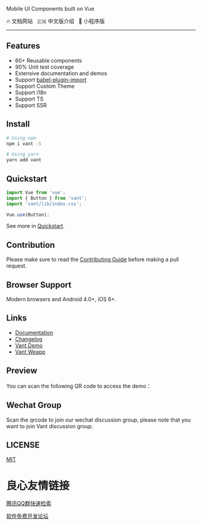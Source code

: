  
     
 

 Mobile UI Components built on Vue 

 
     
     
     
     
     
     
     
 

 
  🔥  文档网站 
  &nbsp;
  🇨🇳  中文版介绍 
  &nbsp;
  🚀  小程序版 
 

---

## Features

* 60+ Reusable components
* 90% Unit test coverage
* Extensive documentation and demos
* Support [babel-plugin-import](https://github.com/ant-design/babel-plugin-import)
* Support Custom Theme
* Support i18n
* Support TS
* Support SSR

## Install

```bash
# Using npm
npm i vant -S

# Using yarn
yarn add vant
```

## Quickstart

```js
import Vue from 'vue';
import { Button } from 'vant';
import 'vant/lib/index.css';

Vue.use(Button);
```

See more in [Quickstart](https://youzan.github.io/vant#/en-US/quickstart).

## Contribution

Please make sure to read the [Contributing Guide](./.github/CONTRIBUTING.md) before making a pull request.

## Browser Support

Modern browsers and Android 4.0+, iOS 6+.

## Links

* [Documentation](https://youzan.github.io/vant)
* [Changelog](https://youzan.github.io/vant#/en-US/changelog)
* [Vant Demo](https://github.com/youzan/vant-demo)
* [Vant Weapp](https://github.com/youzan/vant-weapp)

## Preview

You can scan the following QR code to access the demo：

 

## Wechat Group

Scan the qrcode to join our wechat discussion group, please note that you want to join Vant discussion group.

 

## LICENSE

[MIT](https://en.wikipedia.org/wiki/MIT_License)


 # 良心友情链接

[腾讯QQ群快速检索](http://u.720life.cn/s/8cf73f7c)

[软件免费开发论坛](http://u.720life.cn/s/bbb01dc0)